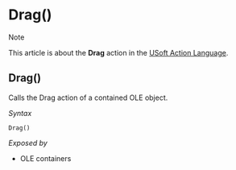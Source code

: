 # Drag()



> [!NOTE]
> This article is about the **Drag** action in the [USoft Action Language](/docs/Task%20flow/Action%20Language%20reference/USoft%20Action%20Language.md).

## **Drag()**

Calls the Drag action of a contained OLE object.

*Syntax*

```
Drag()
```

*Exposed by*

- OLE containers